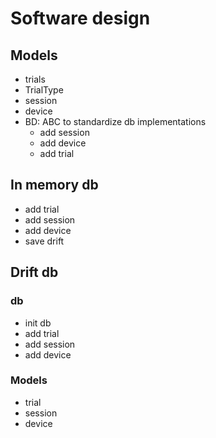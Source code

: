 # Software design

## Models

- trials
- TrialType
- session
- device
- BD: ABC to standardize db implementations
  - add session
  - add device
  - add trial 

## In memory db

- add trial
- add session
- add device
- save drift

## Drift db
### db
- init db
- add trial
- add session
- add device

### Models
- trial
- session
- device